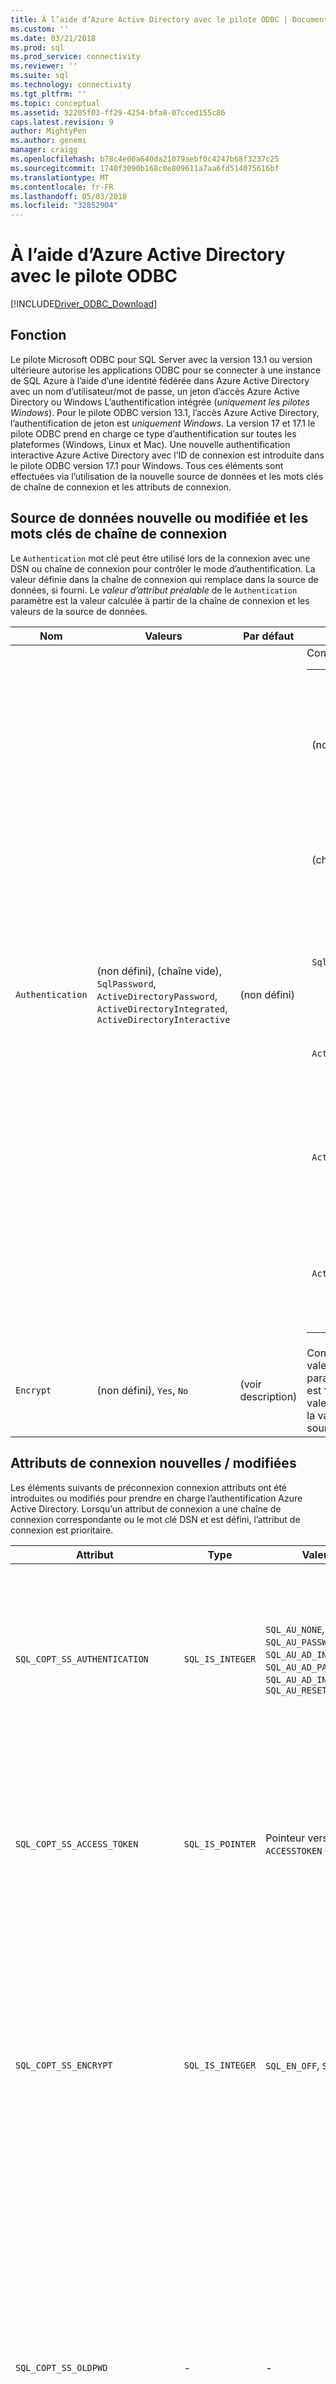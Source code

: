 ```yaml
---
title: À l’aide d’Azure Active Directory avec le pilote ODBC | Documents de Microsoft pour SQL Server
ms.custom: ''
ms.date: 03/21/2018
ms.prod: sql
ms.prod_service: connectivity
ms.reviewer: ''
ms.suite: sql
ms.technology: connectivity
ms.tgt_pltfrm: ''
ms.topic: conceptual
ms.assetid: 52205f03-ff29-4254-bfa8-07cced155c86
caps.latest.revision: 9
author: MightyPen
ms.author: genemi
manager: craigg
ms.openlocfilehash: b78c4e00a640da21079aebf0c4247b68f3237c25
ms.sourcegitcommit: 1740f3090b168c0e809611a7aa6fd514075616bf
ms.translationtype: MT
ms.contentlocale: fr-FR
ms.lasthandoff: 05/03/2018
ms.locfileid: "32852904"
---
```

# <a name="using-azure-active-directory-with-the-odbc-driver"></a>À l’aide d’Azure Active Directory avec le pilote ODBC
[!INCLUDE[Driver_ODBC_Download](../../includes/driver_odbc_download.md)]

## <a name="purpose"></a>Fonction

Le pilote Microsoft ODBC pour SQL Server avec la version 13.1 ou version ultérieure autorise les applications ODBC pour se connecter à une instance de SQL Azure à l’aide d’une identité fédérée dans Azure Active Directory avec un nom d’utilisateur/mot de passe, un jeton d’accès Azure Active Directory ou Windows L’authentification intégrée (_uniquement les pilotes Windows_). Pour le pilote ODBC version 13.1, l’accès Azure Active Directory, l’authentification de jeton est _uniquement Windows_. La version 17 et 17.1 le pilote ODBC prend en charge ce type d’authentification sur toutes les plateformes (Windows, Linux et Mac). Une nouvelle authentification interactive Azure Active Directory avec l’ID de connexion est introduite dans le pilote ODBC version 17.1 pour Windows. Tous ces éléments sont effectuées via l’utilisation de la nouvelle source de données et les mots clés de chaîne de connexion et les attributs de connexion.

## <a name="new-andor-modified-dsn-and-connection-string-keywords"></a>Source de données nouvelle ou modifiée et les mots clés de chaîne de connexion

Le `Authentication` mot clé peut être utilisé lors de la connexion avec une DSN ou chaîne de connexion pour contrôler le mode d’authentification. La valeur définie dans la chaîne de connexion qui remplace dans la source de données, si fourni. Le _valeur d’attribut préalable_ de le `Authentication` paramètre est la valeur calculée à partir de la chaîne de connexion et les valeurs de la source de données.

|Nom|Valeurs|Par défaut| Description|
|-|-|-|-|
|`Authentication`|(non défini), (chaîne vide), `SqlPassword`, `ActiveDirectoryPassword`, `ActiveDirectoryIntegrated`, `ActiveDirectoryInteractive`|(non défini)|Contrôle le mode d’authentification.<table><tr><th>Valeur<th> Description<tr><td>(non défini)<td>Mode d’authentification déterminé par les autres mots clés (options de connexion d’ancienne génération existant).<tr><td>(chaîne vide)<td>(Chaîne de connexion uniquement.) Substituer et annuler un `Authentication` valeur définie dans la source de données.<tr><td>`SqlPassword`<td>S’authentifier directement à une instance de SQL Server à l’aide d’un nom d’utilisateur et un mot de passe.<tr><td>`ActiveDirectoryPassword`<td>Authentifier avec une identité Azure Active Directory à l’aide d’un nom d’utilisateur et un mot de passe.<tr><td>`ActiveDirectoryIntegrated`<td>_Seuls les pilotes Windows_. Authentifier avec une identité Azure Active Directory à l’aide de l’authentification intégrée.<tr><td>`ActiveDirectoryInteractive`<td>_Seuls les pilotes Windows_. Authentifier avec une identité Azure Active Directory à l’aide de l’authentification interactive.</table>|
|`Encrypt`|(non défini), `Yes`, `No`|(voir description)|Contrôle le chiffrement pour une connexion. Si la valeur d’attribut avant la `Authentication` paramètre n’est pas _aucun_, la valeur par défaut est `Yes`. Sinon, la valeur par défaut est `No`. La valeur de l’attribut avant de chiffrement est `Yes` si la valeur est définie sur `Yes` dans la chaîne de la source de données ou de la connexion.|

## <a name="new-andor-modified-connection-attributes"></a>Attributs de connexion nouvelles / modifiées

Les éléments suivants de préconnexion connexion attributs ont été introduites ou modifiés pour prendre en charge l’authentification Azure Active Directory. Lorsqu’un attribut de connexion a une chaîne de connexion correspondante ou le mot clé DSN et est défini, l’attribut de connexion est prioritaire.

|Attribut|Type|Valeurs|Par défaut| Description|
|-|-|-|-|-|
|`SQL_COPT_SS_AUTHENTICATION`|`SQL_IS_INTEGER`|`SQL_AU_NONE`, `SQL_AU_PASSWORD`, `SQL_AU_AD_INTEGRATED`, `SQL_AU_AD_PASSWORD`, `SQL_AU_AD_INTERACTIVE`, `SQL_AU_RESET`|(non défini)|Consultez la description de `Authentication` mot clé ci-dessus. `SQL_AU_NONE` est fourni afin de substituer explicitement un ensemble `Authentication` valeur dans la chaîne de connexion et/ou de la source de données, tandis que `SQL_AU_RESET` unsets l’attribut si elle a été définie, ce qui permet de la valeur de chaîne de connexion ou de la source de données sont prioritaires.|
|`SQL_COPT_SS_ACCESS_TOKEN`|`SQL_IS_POINTER`|Pointeur vers `ACCESSTOKEN` ou NULL|NULL|Si non null, spécifie le jeton d’accès organisation à utiliser. Il s’agit d’une erreur pour spécifier un jeton d’accès et également `UID`, `PWD`, `Trusted_Connection`, ou `Authentication` mots clés de chaîne de connexion ou de leurs attributs équivalents. <br> **Remarque :** le pilote ODBC version 13.1 prend uniquement en charge cela sur _Windows_.|
|`SQL_COPT_SS_ENCRYPT`|`SQL_IS_INTEGER`|`SQL_EN_OFF`, `SQL_EN_ON`|(voir description)|Contrôle le chiffrement pour une connexion. `SQL_EN_OFF` et `SQL_EN_ON` désactiver et activer le chiffrement, respectivement. Si la valeur d’attribut avant la `Authentication` paramètre n’est pas _aucun_ ou `SQL_COPT_SS_ACCESS_TOKEN` est défini, et `Encrypt` n’était pas spécifiée dans la chaîne de la source de données ou de la connexion, la valeur par défaut est `SQL_EN_ON`. Sinon, la valeur par défaut est `SQL_EN_OFF`. La valeur effective de cet attribut contrôle [utilisation de chiffrement pour la connexion.](https://docs.microsoft.com/en-us/sql/relational-databases/native-client/features/using-encryption-without-validation)|
|`SQL_COPT_SS_OLDPWD`|\-|\-|\-|Non pris en charge avec Azure Active Directory, étant donné que les modifications de mot de passe pour les entités de sécurité AAD ne peut pas être effectuées via une connexion ODBC. <br><br>Expiration du mot de passe pour l’authentification SQL Server a été introduite dans SQL Server 2005. Le `SQL_COPT_SS_OLDPWD` attribut a été ajouté pour permettre au client fournir l’ancien et le nouveau mot de passe pour la connexion. Lorsque cette propriété est définie, le fournisseur n'utilisera pas le pool de connexions pour la première connexion ou pour les connexions suivantes, puisque la chaîne de connexion contiendra l'« ancien mot de passe » qui a maintenant changé.|
|`SQL_COPT_SS_INTEGRATED_SECURITY`|`SQL_IS_INTEGER`|`SQL_IS_OFF`,`SQL_IS_ON`|`SQL_IS_OFF`|_Déconseillé_; utilisez `SQL_COPT_SS_AUTHENTICATION` la valeur `SQL_AU_AD_INTEGRATED` à la place. <br><br>Force l’utilisation de l’authentification Windows (Kerberos sur Linux et macOS) pour la validation de l’accès sur la connexion au serveur. Lorsque l’authentification Windows est utilisée, le pilote ignore les valeurs d’identificateur et le mot de passe utilisateur fournis dans le cadre de `SQLConnect`, `SQLDriverConnect`, ou `SQLBrowseConnect` de traitement.|

## <a name="ui-additions-for-azure-active-directory-windows-driver-only"></a>Compléments d’interface utilisateur pour Azure Active Directory (pilote Windows uniquement)

Le programme d’installation de la source de données et les interfaces utilisateur de connexion du pilote ont été améliorés avec les options supplémentaires nécessaires à l’utilisation de l’authentification auprès d’Azure AD.

### <a name="creating-and-editing-dsns-in-the-ui"></a>Création et modification de sources de données dans l’interface utilisateur

Il est possible d’utiliser la nouveau répertoire Azure AD les options d’authentification lors de la création ou modification d’une source de données existante à l’aide de l’interface utilisateur d’installation du pilote :

`Authentication=ActiveDirectoryIntegrated` pour l’authentification intégrée à Active Directory de Azure vers SQL Azure

![CreateNewDSN_ADIntegrated.png](windows/CreateNewDSN_ADIntegrated.png)

`Authentication=ActiveDirectoryPassword` pour l’authentification du nom d’utilisateur/mot de passe Azure Active Directory pour SQL Azure

![CreateNewDSN_ADPassword.png](windows/CreateNewDSN_ADPassword.png)

`Authentication=ActiveDirectoryInteractive` pour l’authentification interactive d’Azure Active Directory pour SQL Azure

![CreateNewDSN_ADInteractive.png](windows/CreateNewDSN_ADInteractive.png)

`Authentication=SqlPassword` pour l’authentification du nom d’utilisateur/mot de passe à SQL Server (Azure ou autre)

![CreateNewDSN_SQLServer.png](windows/CreateNewDSN_SQLServer.png)

`Trusted_Connection=Yes` pour Windows SSPI hérité une authentification intégrée

![CreateNewDSN_winSSPI.png](windows/CreateNewDSN_winSSPI.png)

Le choix entre cinq options correspondre aux `Trusted_Connection=Yes` (Windows hérité existant SSPI uniquement l’authentification intégrée) et `Authentication=` `ActiveDirectoryIntegrated`, `SqlPassword`, `ActiveDirectoryPassword`, et `ActiveDirectoryInteractive`, respectivement.

### <a name="sqldriverconnect-prompt-windows-driver-only"></a>SQLDriverConnect invite (pilote Windows uniquement)

La boîte de dialogue invite de commandes affichée par SQLDriverConnect lorsqu’il demande des informations nécessaires pour effectuer la connexion contient trois nouvelles options pour l’authentification Azure AD :

![ServerLogin.png](windows/ServerLogin.png)

Ces options correspondent aux cinq mêmes disponibles dans le programme d’installation DSN UI ci-dessus.

### <a name="example-connection-strings"></a>Exemples de chaîne de connexion
1. Authentification SQL Server – syntaxe héritée. Certificat de serveur n’est pas validé, et le chiffrement est utilisé uniquement si le serveur applique. Le nom d’utilisateur/mot de passe est passé dans la chaîne de connexion.
`server=Server;database=Database;UID=UserName;PWD=Password;`
2. Authentification SQL – nouvelle syntaxe. Le client demande le chiffrement (la valeur par défaut `Encrypt` est `true`) et le certificat de serveur obtient validé, quel que soit le paramètre de chiffrement (à moins que `TrustServerCertificate` a la valeur `true`). Le nom d’utilisateur/mot de passe est passé dans la chaîne de connexion.
 `server=Server;database=Database;UID=UserName;PWD=Password;Authentication=SqlPassword;`
3. L’authentification intégrée Windows (Kerberos sur Linux et macOS) à l’aide de SSPI (pour SQL Server ou SQL IaaS) – syntaxe actuelle. Certificat de serveur n’est pas validé, sauf si le chiffrement est utilisé. 
`server=Server;database=Database;Trusted_Connection=yes;`
4. (_Pilote Windows uniquement_.) L’authentification intégrée Windows à l’aide de SSPI (si la base de données cible est dans SQL Server ou SQL IaaS) – nouvelle syntaxe. Le client demande le chiffrement (la valeur par défaut `Encrypt` est `true`) et le certificat de serveur obtient validé, quel que soit le paramètre de chiffrement (à moins que `TrustServerCertificate` a la valeur `true`). 
`server=Server;database=Database;Authentication=ActiveDirectoryIntegrated;`
5. Nom d’utilisateur/mot de passe l’authentification AAD (si la base de données cible est dans la base de données SQL Azure). Certificat de serveur est validé, quel que soit le paramètre de chiffrement (à moins que `TrustServerCertificate` a la valeur `true`). Le nom d’utilisateur/mot de passe est passé dans la chaîne de connexion. 
`server=Server;database=Database;UID=UserName;PWD=Password;Authentication=ActiveDirectoryPassword;`
6. (_Pilote Windows uniquement_.) Authentification Windows intégrée à l’aide de la bibliothèque ADAL, ce qui implique l’échange des informations d’identification du compte Windows pour un jeton d’accès d’AAD émis, en supposant que la base de données cible est dans la base de données SQL Azure. Certificat de serveur est validé, quel que soit le paramètre de chiffrement (à moins que `TrustServerCertificate` a la valeur `true`). 
`server=Server;database=Database;Authentication=ActiveDirectoryIntegrated;`
7. (_Pilote Windows uniquement_.) L’authentification Interactive AAD utilise la technologie d’authentification multifacteur Azure pour configurer la connexion. Dans ce mode, en fournissant l’ID de connexion, une boîte de dialogue de l’authentification Windows Azure est déclenchée et permet à l’utilisateur à entrer le mot de passe pour établir la connexion. Le nom d’utilisateur est passé dans la chaîne de connexion.
`server=Server;database=Database;UID=UserName;Authentication=ActiveDirectoryInteractive;`

![WindowsAzureAuth.png](windows/WindowsAzureAuth.png)

> [!NOTE] 
>- Lorsque vous utilisez les nouvelles options d’Active Directory avec le pilote ODBC de Windows, assurez-vous que le [bibliothèque d’authentification Active Directory pour SQL Server](http://go.microsoft.com/fwlink/?LinkID=513072) a été installé. Les pilotes Linux et macOS ne nécessitent pas toutes les dépendances supplémentaires pour l’authentification avec Azure Active Directory.
>- Pour vous connecter à l’aide d’un nom d’utilisateur du compte SQL Server et le mot de passe, vous pouvez maintenant utiliser le nouveau `SqlPassword` option, ce qui est recommandée en particulier pour SQL Azure, car cette option active les paramètres par défaut de connexion plus sécurisées.
>- Pour vous connecter à l’aide d’un nom d’utilisateur du compte Azure Active Directory et le mot de passe, spécifiez `Authentication=ActiveDirectoryPassword` dans la chaîne de connexion et le `UID` et `PWD` mots clés avec le nom d’utilisateur et un mot de passe, respectivement.
>- Pour vous connecter à l’aide intégrée de Windows ou authentification intégrée à Active Directory (pilote Windows uniquement), spécifiez `Authentication=ActiveDirectoryIntegrated` dans la chaîne de connexion. Le pilote choisit automatiquement le mode d’authentification approprié. `UID` et `PWD` ne doit pas être spécifié.
>- Pour se connecter à l’aide de l’authentification Active Directory Interactive (pilote Windows uniquement), `UID` doit être spécifié.

## <a name="authenticating-with-an-access-token"></a>L’authentification avec un jeton d’accès

Le `SQL_COPT_SS_ACCESS_TOKEN` attribut de préconnexion autorise l’utilisation d’un jeton d’accès obtenu d’Azure AD pour l’authentification au lieu de nom d’utilisateur et mot de passe et ignore également la négociation et l’obtention d’un jeton d’accès par le pilote. Pour utiliser un jeton d’accès, définissez la `SQL_COPT_SS_ACCESS_TOKEN` attribut de connexion à un pointeur vers un `ACCESSTOKEN` structure :

~~~
typedef struct AccessToken
{
    DWORD dataSize;
    BYTE data[];
} ACCESSTOKEN;
~~~

Le `ACCESSTOKEN` est une structure de longueur variable constituée de 4 octets _longueur_ suivie _longueur_ octets de données opaques qui forment le jeton d’accès. En raison de la manière dont SQL Server gère les jetons d’accès, une obtenus via une [OAuth 2.0](https://docs.microsoft.com/en-us/azure/active-directory/develop/active-directory-authentication-scenarios) réponse JSON doit être étendu afin que chaque octet est suivi d’un octet, similaire à une chaîne de UCS-2 contenant uniquement des caractères ASCII de remplissage de 0 ; Toutefois, le jeton est une valeur opaque et la longueur spécifiée, en octets, ne doivent pas inclure toute marque de fin null. En raison de leurs contraintes de longueur et le format considérables, cette méthode d’authentification est uniquement disponible par programmation via la `SQL_COPT_SS_ACCESS_TOKEN` coonnection attribut ; aucune source de données correspondante ou le mot clé de chaîne de connexion. La chaîne de connexion ne doit pas contenir `UID`, `PWD`, `Authentication`, ou `Trusted_Connection` mots clés.

> [!NOTE]
> Le pilote ODBC version 13.1 prend uniquement en charge ce type d’authentification sur _Windows_.

## <a name="azure-active-directory-authentication-sample-code"></a>Exemple de Code Azure Active Directory d’authentification

L’exemple suivant montre le code requis pour se connecter à SQL Server à l’aide d’Azure Active Directory avec les mots clés de connexion. Notez qu’il n’est pas nécessaire de modifier le code d’application lui-même ; la chaîne de connexion ou DSN si elle est utilisée, est la seule modification nécessaire à l’authentification AAD :
~~~
    ...
    SQLCHAR connString[] = "Driver={ODBC Driver 13 for SQL Server};Server={server};UID=myuser;PWD=myPass;Authentication=ActiveDirectoryPassword"
    ...
    SQLDriverConnect(hDbc, NULL, connString, SQL_NTS, NULL, 0, NULL, SQL_DRIVER_NOPROMPT);  
    ...
~~~
L’exemple suivant montre le code requis pour se connecter à SQL Server à l’aide d’Azure Active Directory avec l’authentification de jeton d’accès. Dans ce cas, il est nécessaire de modifier le code d’application pour traiter le jeton d’accès et de définir l’attribut de connexion associée.
~~~
    SQLCHAR connString[] = "Driver={ODBC Driver 13 for SQL Server};Server={server}"
    SQLCHAR accessToken[] = "eyJ0eXAiOi..."; // In the format extracted from an OAuth JSON response
    ...
    DWORD dataSize = 2 * strlen(accessToken);
    ACCESSTOKEN *pAccToken = malloc(sizeof(ACCESSTOKEN) + dataSize);
    pAccToken->dataSize = dataSize;
    // Expand access token with padding bytes
    for(int i = 0, j = 0; i < dataSize; i += 2, j++) {
        pAccToken->data[i] = accessToken[j];
        pAccToken->data[i+1] = 0;
    }
    ...
    SQLSetConnectAttr(hDbc, SQL_COPT_SS_ACCESS_TOKEN, (SQLPOINTER)pAccToken, SQL_IS_POINTER);
    SQLDriverConnect(hDbc, NULL, connString, SQL_NTS, NULL, 0, NULL, SQL_DRIVER_NOPROMPT);      
    ...
    free(pAccToken);
~~~
Voici un exemple de chaîne de connexion pour une utilisation avec l’authentification Azure Active Directory interactif. Notez qu’il ne contient pas de champ de mot de passe comme serait entrer le mot de passe à l’aide d’écran de l’authentification Windows Azure.
~~~
SQLCHAR connString[] = "Driver={ODBC Driver 17 for SQL Server};Server={server};UID=myuser;Authentication=ActiveDirectoryInteractive"
~~~

## <a name="see-also"></a>Voir aussi
[Prise en charge de l’authentification basée sur le jeton de base de données SQL Azure à l’aide d’Azure AD Authentication](https://blogs.msdn.microsoft.com/sqlsecurity/2016/02/09/token-based-authentication-support-for-azure-sql-db-using-azure-ad-auth)

